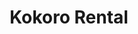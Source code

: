 --- 
title: "Kokoro Rental"
publishdate: "2019-6-22T16:48:46+02:00"
src: "https://365manga.net/manga/kokoro-rental"
image: "https://data.365manga.net/images/thumbnails/15973-kokoro-rental.jpg"
description: "Plain girl Rinko Souma rents the heart of her crush Souta Hisakawa. But what late fee must she pay after she decides not to return the rental?"
---